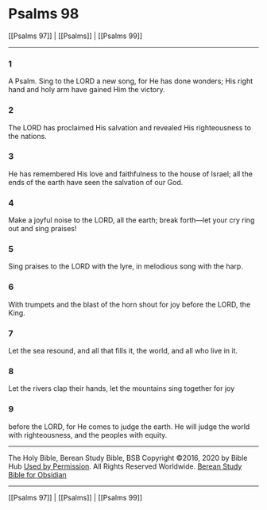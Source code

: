 # Psalms 98

[[Psalms 97]] | [[Psalms]] | [[Psalms 99]]

---

### 1
A Psalm. Sing to the LORD a new song, for He has done wonders; His right hand and holy arm have gained Him the victory.

### 2
The LORD has proclaimed His salvation and revealed His righteousness to the nations.

### 3
He has remembered His love and faithfulness to the house of Israel; all the ends of the earth have seen the salvation of our God.

### 4
Make a joyful noise to the LORD, all the earth; break forth—let your cry ring out and sing praises!

### 5
Sing praises to the LORD with the lyre, in melodious song with the harp.

### 6
With trumpets and the blast of the horn shout for joy before the LORD, the King.

### 7
Let the sea resound, and all that fills it, the world, and all who live in it.

### 8
Let the rivers clap their hands, let the mountains sing together for joy

### 9
before the LORD, for He comes to judge the earth. He will judge the world with righteousness, and the peoples with equity.

---

The Holy Bible, Berean Study Bible, BSB
Copyright ©2016, 2020 by Bible Hub
[Used by Permission](https://berean.bible/terms.htm). All Rights Reserved Worldwide.
[Berean Study Bible for Obsidian](https://github.com/gapmiss/berean-study-bible-for-obsidian)

---

[[Psalms 97]] | [[Psalms]] | [[Psalms 99]]

